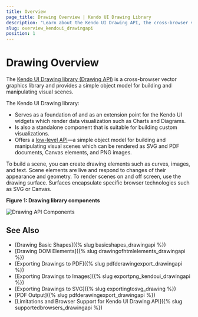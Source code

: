 ```yaml
---
title: Overview
page_title: Drawing Overview | Kendo UI Drawing Library
description: "Learn about the Kendo UI Drawing API, the cross-browser vector graphics library of the framework."
slug: overview_kendoui_drawingapi
position: 1
---
```


# Drawing Overview

The [Kendo UI Drawing library (Drawing API)](http://demos.telerik.com/kendo-ui/drawing/index) is a cross-browser vector graphics library and provides a simple object model for building and manipulating visual scenes.

The Kendo UI Drawing library:
- Serves as a foundation of and as an extension point for the Kendo UI widgets which render data visualization such as Charts and Diagrams.
- Is also a standalone component that is suitable for building custom visualizations.
- Offers a [low-level API](/api/javascript/drawing)&mdash;a simple object model for building and manipulating visual scenes which can be rendered as SVG and PDF documents, Canvas elements, and PNG images.

To build a scene, you can create drawing elements such as curves, images, and text. Scene elements are live and respond to changes of their appearance and geometry. To render scenes on and off screen, use the drawing surface. Surfaces encapsulate specific browser technologies such as SVG or Canvas.

**Figure 1: Drawing library components**

![Drawing API Components](images/components.png)

## See Also

* [Drawing Basic Shapes]({% slug basicshapes_drawingapi %})
* [Drawing DOM Elements]({% slug drawingofhtmlelements_drawingapi %})
* [Exporting Drawings to PDF]({% slug pdfderawingexport_drawingapi %})
* [Exporting Drawings to Images]({% slug exportpng_kendoui_drawingapi %})
* [Exporting Drawings to SVG]({% slug exportingtosvg_drawing %})
* [PDF Output]({% slug pdfderawingexport_drawingapi %})
* [Limitations and Browser Support for Kendo UI Drawing API]({% slug supportedbrowsers_drawingapi %})
